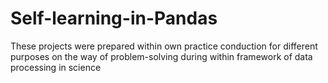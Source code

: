 # Self-learning-in-Pandas
These projects were prepared within own practice conduction for different purposes on the way of problem-solving during within framework of data processing in science 

